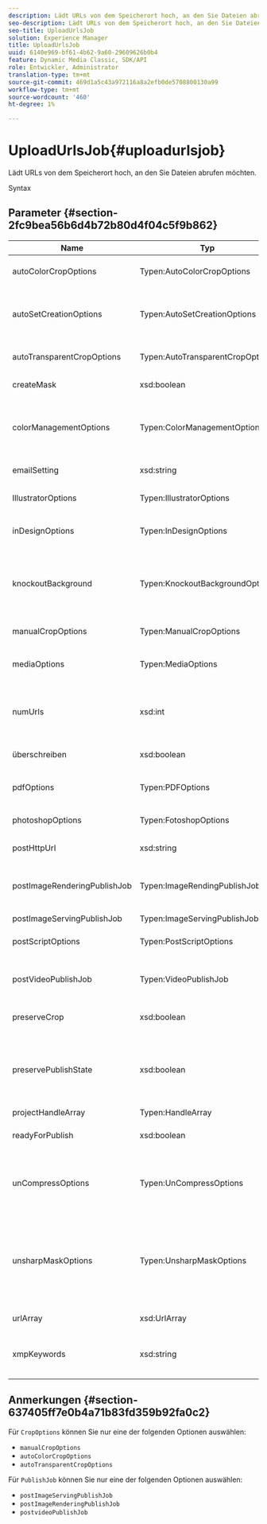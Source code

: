 ```yaml
---
description: Lädt URLs von dem Speicherort hoch, an den Sie Dateien abrufen möchten.
seo-description: Lädt URLs von dem Speicherort hoch, an den Sie Dateien abrufen möchten.
seo-title: UploadUrlsJob
solution: Experience Manager
title: UploadUrlsJob
uuid: 6140e969-bf61-4b62-9a60-29609626b0b4
feature: Dynamic Media Classic, SDK/API
role: Entwickler, Administrator
translation-type: tm+mt
source-git-commit: 469d1a5c43a972116a8a2efb0de5708800130a99
workflow-type: tm+mt
source-wordcount: '460'
ht-degree: 1%

---
```



# UploadUrlsJob{#uploadurlsjob}

Lädt URLs von dem Speicherort hoch, an den Sie Dateien abrufen möchten.

Syntax

## Parameter {#section-2fc9bea56b6d4b72b80d4f04c5f9b862}

<table id="table_04100BB8ABD84EF68B0A7CE3AD946414"> 
 <thead> 
  <tr> 
   <th colname="col1" class="entry"> Name </th> 
   <th colname="col2" class="entry"> Typ </th> 
   <th colname="col3" class="entry"> Beschreibung </th> 
  </tr> 
 </thead>
 <tbody> 
  <tr> 
   <td colname="col1"> <span class="codeph"> <span class="varname"> autoColorCropOptions</span> </span> </td> 
   <td colname="col2"> <span class="codeph"> Typen:AutoColorCropOptions</span> </td> 
   <td colname="col3"> Optionen für die automatische Beschneidung von Bildern basierend auf Farbe. </td> 
  </tr> 
  <tr> 
   <td colname="col1"> <span class="codeph"> <span class="varname"> autoSetCreationOptions</span> </span> </td> 
   <td colname="col2"> <span class="codeph"> Typen:AutoSetCreationOptions</span> </td> 
   <td colname="col3"> Array von Skripten zur automatischen Set-Generierung, die auf hochgeladene Dateien angewendet werden sollen. </td> 
  </tr> 
  <tr> 
   <td colname="col1"> <span class="codeph"> <span class="varname"> autoTransparentCropOptions</span> </span> </td> 
   <td colname="col2"> <span class="codeph"> Typen:AutoTransparentCropOptions</span> </td> 
   <td colname="col3"> Entfernt den Leerraum von den Kanten der Bilder, basierend auf Transparenz. </td> 
  </tr> 
  <tr> 
   <td colname="col1"> <span class="codeph"> <span class="varname"> createMask</span> </span> </td> 
   <td colname="col2"> <span class="codeph"> xsd:boolean</span> </td> 
   <td colname="col3"> Legt fest, ob eine Maske erstellt werden soll. </td> 
  </tr> 
  <tr> 
   <td colname="col1"> <span class="codeph"> <span class="varname"> colorManagementOptions</span> </span> </td> 
   <td colname="col2"> <span class="codeph"> Typen:ColorManagementOptions</span> </td> 
   <td colname="col3"> Optionen, die Sie beim Hochladen angeben können. Die Einstellung wirkt sich darauf aus, wie die Farbe für den Hochladevorgang verwaltet wird. </td> 
  </tr> 
  <tr> 
   <td colname="col1"> <span class="codeph"> <span class="varname"> emailSetting</span> </span> </td> 
   <td colname="col2"> <span class="codeph"> xsd:string</span> </td> 
   <td colname="col3"> Auswahl der E-Mail-Einstellungen. </td> 
  </tr> 
  <tr> 
   <td colname="col1"> <span class="codeph"> <span class="varname"> IllustratorOptions</span> </span> </td> 
   <td colname="col2"> <span class="codeph"> Typen:IllustratorOptions</span> </td> 
   <td colname="col3"> Optionen zum Hochladen von Illustrator-Dateien auf den Image-Server. </td> 
  </tr> 
  <tr> 
   <td colname="col1"> <span class="codeph"> <span class="varname"> inDesignOptions</span> </span> </td> 
   <td colname="col2"> <span class="codeph"> Typen:InDesignOptions</span> </td> 
   <td colname="col3"> Optionen zum Hochladen von InDesign-Dateien auf den Server. </td> 
  </tr> 
  <tr> 
   <td colname="col1"> <span class="codeph"> <span class="varname"> knockoutBackground</span> </span> </td> 
   <td colname="col2"> <span class="codeph"> Typen:KnockoutBackgroundOptions</span> </td> 
   <td colname="col3">Maskiert den Hintergrund für ausgewählte Bilder. Dadurch können Sie sie in anderen Ebenen mit einer Transparenz außerhalb des Betreffbilds überlagern. Optional. Siehe<a href="../../types/c-data-types/r-knockout-background-options.md#reference-9196371848964d91842b337640791c9c" format="dita" scope="local"> KnockoutBackgroundOptions</a>. </td> 
  </tr> 
  <tr> 
   <td colname="col1"> <span class="codeph"> <span class="varname"> manualCropOptions</span> </span> </td> 
   <td colname="col2"> <span class="codeph"> Typen:ManualCropOptions</span> </td> 
   <td colname="col3"> Optionen für manuelle Beschneidungen von Bildern. </td> 
  </tr> 
  <tr> 
   <td colname="col1"> <span class="codeph"> <span class="varname"> mediaOptions</span> </span> </td> 
   <td colname="col2"> <span class="codeph"> Typen:MediaOptions</span> </td> 
   <td colname="col3">Optionen, mit denen Sie ein Miniaturbild aus dem Video festlegen können. Siehe <a href="../../types/c-data-types/r-media-options.md#reference-18618fc6803a4b6e994bbb48eba93b5b" format="dita" scope="local"> MediaOptions</a>. </td> 
  </tr> 
  <tr> 
   <td colname="col1"> <span class="codeph"> <span class="varname"> numUrls</span> </span> </td> 
   <td colname="col2"> <span class="codeph"> xsd:int</span> </td> 
   <td colname="col3">Gibt die Anzahl der URLs zurück, die in einem Auftrag gesendet wurden. Verwendet von <a href="../../operations/c-operations-intro/c-methods/r-get-active-jobs.md#reference-67483cbd71d04042b48434d886e8a7a0" format="dita" scope="local"> getActiveJobs</a> und <a href="../../operations/c-operations-intro/c-methods/r-get-scheduled-jobs.md#reference-2bab1861325f4bff84c879d1efa9146e" format="dita" scope="local"> getScheduledJobs</a>. </td> 
  </tr> 
  <tr> 
   <td colname="col1"> <span class="codeph"> <span class="varname"> überschreiben</span> </span> </td> 
   <td colname="col2"> <span class="codeph"> xsd:boolean</span> </td> 
   <td colname="col3"> Gibt an, ob Dateien beim Hochladen überschrieben werden sollen. </td> 
  </tr> 
  <tr> 
   <td colname="col1"> <span class="codeph"> <span class="varname"> pdfOptions</span> </span> </td> 
   <td colname="col2"> <span class="codeph"> Typen:PDFOptions</span> </td> 
   <td colname="col3"> Optionen zum Hochladen von PDF-Dateien auf den Image-Server. </td> 
  </tr> 
  <tr> 
   <td colname="col1"> <span class="codeph"> <span class="varname"> photoshopOptions</span> </span> </td> 
   <td colname="col2"> <span class="codeph"> Typen:FotoshopOptions</span> </td> 
   <td colname="col3"> Optionen zum Hochladen von Photoshop-Dateien auf den Image-Server. </td> 
  </tr> 
  <tr> 
   <td colname="col1"> <span class="codeph"> <span class="varname"> postHttpUrl</span> </span> </td> 
   <td colname="col2"> <span class="codeph"> xsd:string</span> </td> 
   <td colname="col3"> Die URL, unter der die Dateien hochgeladen werden. </td> 
  </tr> 
  <tr> 
   <td colname="col1"> <span class="codeph"> <span class="varname"> postImageRenderingPublishJob</span> </span> </td> 
   <td colname="col2"> <span class="codeph"> Typen:ImageRendingPublishJob</span> </td> 
   <td colname="col3"> Details zu einem Image Rendering-Veröffentlichungsauftrag, der nach Abschluss des Uploads ausgeführt wird. </td> 
  </tr> 
  <tr> 
   <td colname="col1"> <span class="codeph"> <span class="varname"> postImageServingPublishJob</span> </span> </td> 
   <td colname="col2"> <span class="codeph"> Typen:ImageServingPublishJob</span> </td> 
   <td colname="col3"> Alle Medienoptionen. </td> 
  </tr> 
  <tr> 
   <td colname="col1"> <span class="codeph"> <span class="varname"> postScriptOptions</span> </span> </td> 
   <td colname="col2"> <span class="codeph"> Typen:PostScriptOptions</span> </td> 
   <td colname="col3"> Optionen zum Hochladen von PostScript-Dateien auf den Image-Server. </td> 
  </tr> 
  <tr> 
   <td colname="col1"> <span class="codeph"> <span class="varname"> postVideoPublishJob</span> </span> </td> 
   <td colname="col2"> <span class="codeph"> Typen:VideoPublishJob</span> </td> 
   <td colname="col3"> Details zu einem Videoveröffentlichungsauftrag, der nach Abschluss des Uploads ausgeführt wird. </td> 
  </tr> 
  <tr> 
   <td colname="col1"> <span class="codeph"> <span class="varname"> preserveCrop</span> </span> </td> 
   <td colname="col2"> <span class="codeph"> xsd:boolean</span> </td> 
   <td colname="col3"> Steuert die Beibehaltung einer vorhandenen Schnittdefinition. Standard ist true </td> 
  </tr> 
  <tr> 
   <td colname="col1"> <span class="codeph"> <span class="varname"> preservePublishState</span> </span> </td> 
   <td colname="col2"> <span class="codeph"> xsd:boolean</span> </td> 
   <td colname="col3"> Steuert, ob der Veröffentlichungsstatus eines vorhandenen Assets beim Überschreiben beibehalten wird. Ist dies nicht der Fall, wird die Standardeinstellung für die Firma verwendet. </td> 
  </tr> 
  <tr> 
   <td colname="col1"> <span class="codeph"> <span class="varname"> projectHandleArray</span> </span> </td> 
   <td colname="col2"> <span class="codeph"> Typen:HandleArray</span> </td> 
   <td colname="col3"> Array von Projekthandles. </td> 
  </tr> 
  <tr> 
   <td colname="col1"> <span class="codeph"> <span class="varname"> readyForPublish</span> </span> </td> 
   <td colname="col2"> <span class="codeph"> xsd:boolean</span> </td> 
   <td colname="col3"> Ob die Dateien als veröffentlichungsbereit markiert wurden. </td> 
  </tr> 
  <tr> 
   <td colname="col1"> <span class="codeph"> <span class="varname"> unCompressOptions</span> </span> </td> 
   <td colname="col2"> <span class="codeph"> Typen:UnCompressOptions</span> </td> 
   <td colname="col3">Extrahieren und verarbeiten Sie den Inhalt der hochgeladenen TAR-/ZIP-Dateien mit diesen optionalen Einstellungen. Siehe <a href="../../types/c-data-types/r-uncompress-options.md#reference-510ec7028b1540bc9b58745f242d49d5" format="dita" scope="local"> UnCompressOptions</a>. </td> 
  </tr> 
  <tr> 
   <td colname="col1"> <span class="codeph"> <span class="varname"> unsharpMaskOptions</span> </span> </td> 
   <td colname="col2"> <span class="codeph"> Typen:UnsharpMaskOptions</span> </td> 
   <td colname="col3">Optionen, mit denen Sie die Einstellungen für Unschärfemaske beim Erstellen einer optimierten Pyramidendatei steuern können. Verwenden Sie diese Einstellungen, um die Bildschärfe zu verbessern. Siehe <a href="../../types/c-data-types/r-unsharp-mask-options.md#reference-b9a96244d7ee4424bc4ac3c23be3be3d" format="dita" scope="local"> UnsharpMaskOptions</a>. </td> 
  </tr> 
  <tr> 
   <td colname="col1"> <span class="codeph"> <span class="varname"> urlArray</span> </span> </td> 
   <td colname="col2"> <span class="codeph"> xsd:UrlArray</span> </td> 
   <td colname="col3"> Ein Array von URLs, die Sie hochladen möchten. </td> 
  </tr> 
  <tr> 
   <td colname="col1"> <span class="codeph"> <span class="varname"> xmpKeywords</span> </span> </td> 
   <td colname="col2"> <span class="codeph"> xsd:string</span> </td> 
   <td colname="col3"> <p>Eine zusätzliche Metadatenoption für alle Elemente im Upload-Auftrag. </p> </td> 
  </tr> 
 </tbody> 
</table>

## Anmerkungen {#section-637405ff7e0b4a71b83fd359b92fa0c2}

Für `CropOptions` können Sie nur eine der folgenden Optionen auswählen:

* `manualCropOptions`
* `autoColorCropOptions`
* `autoTransparentCropOptions`

Für `PublishJob` können Sie nur eine der folgenden Optionen auswählen:

* `postImageServingPublishJob`
* `postImageRenderingPublishJob`
* `postvideoPublishJob`

